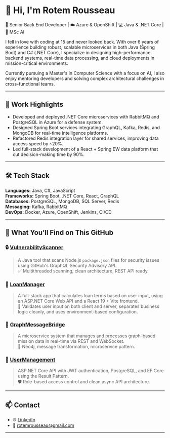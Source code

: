 # 👋 Hi, I'm Rotem Rousseau

🎯 Senior Back End Developer | ☁️ Azure & OpenShift | 💻 Java & .NET Core | 🧠 MSc AI

I fell in love with coding at 15 and never looked back. With over 6 years of experience building robust, scalable microservices in both Java (Spring Boot) and C# (.NET Core), I specialize in designing high-performance backend systems, real-time data processing, and cloud deployments in mission-critical environments.

Currently pursuing a Master's in Computer Science with a focus on AI, I also enjoy mentoring developers and solving complex architectural challenges in cross-functional teams.

---

## 💼 Work Highlights

- Developed and deployed .NET Core microservices with RabbitMQ and PostgreSQL in Azure for a defense system.
- Designed Spring Boot services integrating GraphQL, Kafka, Redis, and MongoDB for real-time intelligence platforms.
- Refactored Redis integration layer for shared services, improving data access speed by ~20%.
- Led full-stack development of a React + Spring EW data platform that cut decision-making time by 90%.

---

## 🛠️ Tech Stack

**Languages:** Java, C#, JavaScript  
**Frameworks:** Spring Boot, .NET Core, React, GraphQL  
**Databases:** PostgreSQL, MongoDB, SQL Server, Redis  
**Messaging:** Kafka, RabbitMQ  
**DevOps:** Docker, Azure, OpenShift, Jenkins, CI/CD  

---

## 🚀 What You’ll Find on This GitHub

### 🔒 [VulnerabilityScanner](https://github.com/rotem94/VulnerabilityScanner)
> A Java tool that scans Node.js `package.json` files for security issues using GitHub's GraphQL Security Advisory API.  
✅ Multithreaded scanning, clean architecture, REST API ready.

### 💸 [LoanManager](https://github.com/rotem94/LoanManager)
> A full-stack app that calculates loan terms based on user input, using an ASP.NET Core Web API and a React 19 + Vite frontend.  
🎯 Validates user input on both client and server, separates business logic cleanly, and uses environment-based configuration.

### 📡 [GraphMessageBridge](https://github.com/rotem94/GraphMessageBridge)
> A microservice system that manages and processes graph-based mission data in real-time via REST and WebSocket.  
🔧 Neo4j, message transformation, microservice pattern.

### 🔐 [UserManagement](https://github.com/rotem94/UserManagement)
> ASP.NET Core API with JWT authentication, PostgreSQL, and EF Core using the Result Pattern.  
🛡️ Role-based access control and clean async API architecture.

---

## 📫 Contact

- 🌐 [LinkedIn](https://www.linkedin.com/in/rotem-rousseau)
- 📧 rotemrousseau@gmail.com

---
